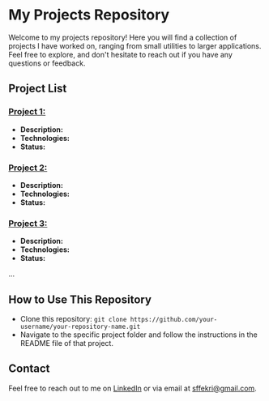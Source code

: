 # My Projects Repository

Welcome to my projects repository! Here you will find a collection of projects I have worked on, ranging from small utilities to larger applications. Feel free to explore, and don't hesitate to reach out if you have any questions or feedback.

## Project List

### [Project 1: ](./OnlineBookstoreManagementSystem)
- **Description:** 
- **Technologies:** 
- **Status:** 

### [Project 2: ](./SubscriptionManagementSystem)
- **Description:** 
- **Technologies:** 
- **Status:** 

### [Project 3: ](./Project3)
- **Description:** 
- **Technologies:** 
- **Status:** 

...

## How to Use This Repository

- Clone this repository: `git clone https://github.com/your-username/your-repository-name.git`
- Navigate to the specific project folder and follow the instructions in the README file of that project.

## Contact

Feel free to reach out to me on [LinkedIn](https://www.linkedin.com/in/fatemeh-fekri-0472a0161/) or via email at sffekri@gmail.com.
